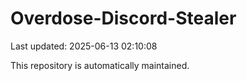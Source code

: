 # Overdose-Discord-Stealer

Last updated: 2025-06-13 02:10:08

This repository is automatically maintained.
